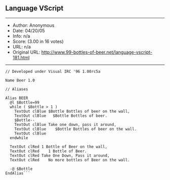 
## Language VScript ##
---
- Author: Anonymous
- Date: 04/20/05
- Info: n/a
- Score:  (3.00 in 16 votes)
- URL: n/a
- Original URL: http://www.99-bottles-of-beer.net/language-vscript-181.html
---

```// BEER.VSC - Beer 1.0
// Developed under Visual IRC '96 1.00rc5a

Name Beer 1.0

// Aliases

Alias BEER
  @l $Bottle=99
  while ( $Bottle > 1 )
    TextOut clBlue $Bottle Bottles of beer on the wall,
    TextOut clBlue   $Bottle Bottles of beer.
    $Bottle--
    TextOut clBlue Take one down, pass it around,
    TextOut clBlue    $Bottle Bottles of beer on the wall.
    TextOut clBlue
  endwhile

  TextOut clRed 1 Bottle of Beer on the wall,
  TextOut clRed    1 Bottle of Beer.
  TextOut clRed Take One Down, Pass it around,
  TextOut clRed    No more bottles of Beer on the wall.

  -@ $Bottle
EndAlias```